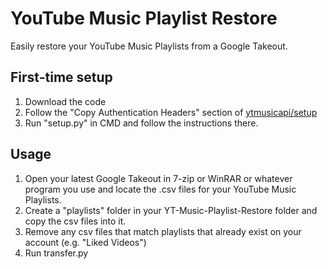 # YouTube Music Playlist Restore
Easily restore your YouTube Music Playlists from a Google Takeout.

## First-time setup
1. Download the code
2. Follow the "Copy Authentication Headers" section of [ytmusicapi/setup](https://ytmusicapi.readthedocs.io/en/latest/setup.html)
3. Run "setup.py" in CMD and follow the instructions there.

## Usage
1. Open your latest Google Takeout in 7-zip or WinRAR or whatever program you use and locate the .csv files for your YouTube Music Playlists.
2. Create a "playlists" folder in your YT-Music-Playlist-Restore folder and copy the csv files into it.
3. Remove any csv files that match playlists that already exist on your account (e.g. "Liked Videos")
4. Run transfer.py
